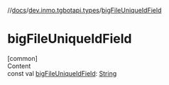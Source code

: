 //[docs](../../index.md)/[dev.inmo.tgbotapi.types](index.md)/[bigFileUniqueIdField](big-file-unique-id-field.md)



# bigFileUniqueIdField  
[common]  
Content  
const val [bigFileUniqueIdField](big-file-unique-id-field.md): [String](https://kotlinlang.org/api/latest/jvm/stdlib/kotlin/-string/index.html)  



